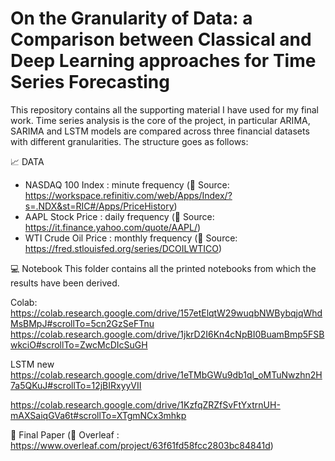 # On the Granularity of Data: a Comparison between Classical and Deep Learning approaches for Time Series Forecasting
This repository contains all the supporting material I have used for my final work. Time series analysis is the core of the project, in particular ARIMA, SARIMA and LSTM models are compared across three financial datasets with different granularities.
The structure goes as follows:

📈 DATA
  - NASDAQ 100 Index : minute frequency (🔎 Source: https://workspace.refinitiv.com/web/Apps/Index/?s=.NDX&st=RIC#/Apps/PriceHistory)
  - AAPL Stock Price : daily frequency (🔎 Source: https://it.finance.yahoo.com/quote/AAPL/) 
  - WTI Crude Oil Price : monthly frequency (🔎 Source: https://fred.stlouisfed.org/series/DCOILWTICO)
  
💻 Notebook
This folder contains all the printed notebooks from which the results have been derived.



Colab: https://colab.research.google.com/drive/157etElqtW29wuqbNWBybqjqWhdMsBMpJ#scrollTo=5cn2GzSeFTnu
https://colab.research.google.com/drive/1jkrD2I6Kn4cNpBI0BuamBmp5FSBwkciO#scrollTo=ZwcMcDIcSuGH 

LSTM new https://colab.research.google.com/drive/1eTMbGWu9db1ql_oMTuNwzhn2H7a5QKuJ#scrollTo=12jBIRxyyVII

https://colab.research.google.com/drive/1KzfqZRZfSvFtYxtrnUH-mAXSaiqGVa6t#scrollTo=XTgmNCx3mhkp

📝 Final Paper (🔎 Overleaf : https://www.overleaf.com/project/63f61fd58fcc2803bc84841d)

